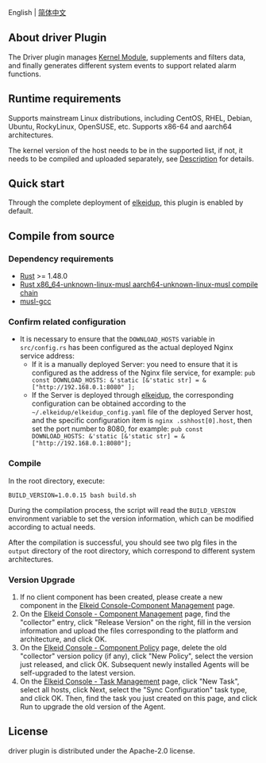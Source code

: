 English | [简体中文](README-zh_CN.md)
## About driver Plugin
The Driver plugin manages [Kernel Module](../../driver/README.md), supplements and filters data, and finally generates different system events to support related alarm functions.
## Runtime requirements
Supports mainstream Linux distributions, including CentOS, RHEL, Debian, Ubuntu, RockyLinux, OpenSUSE, etc. Supports x86-64 and aarch64 architectures.

The kernel version of the host needs to be in the supported list, if not, it needs to be compiled and uploaded separately, see [Description](../../elkeidup/README.md#agent-install-remark) for details.
## Quick start
Through the complete deployment of [elkeidup](../../elkeidup/README.md), this plugin is enabled by default.
## Compile from source
### Dependency requirements
* [Rust](https://www.rust-lang.org) >= 1.48.0
* [Rust x86_64-unknown-linux-musl aarch64-unknown-linux-musl  compile chain](https://doc.bccnsoft.com/docs/rust-1.36.0-docs-html/edition-guide/rust-2018/platform-and-target-support/musl-support-for-fully-static-binaries.html)
* [musl-gcc](https://command-not-found.com/musl-gcc)
### Confirm related configuration
* It is necessary to ensure that the `DOWNLOAD_HOSTS` variable in `src/config.rs` has been configured as the actual deployed Nginx service address:
     * If it is a manually deployed Server: you need to ensure that it is configured as the address of the Nginx file service, for example: `pub const DOWNLOAD_HOSTS: &'static [&'static str] = &["http://192.168.0.1:8080" ];`
     * If the Server is deployed through [elkeidup](../../elkeidup/README.md), the corresponding configuration can be obtained according to the `~/.elkeidup/elkeidup_config.yaml` file of the deployed Server host, and the specific configuration item is `nginx .sshhost[0].host`, then set the port number to 8080, for example: `pub const DOWNLOAD_HOSTS: &'static [&'static str] = &["http://192.168.0.1:8080"];`
### Compile
In the root directory, execute:
```
BUILD_VERSION=1.0.0.15 bash build.sh
```
During the compilation process, the script will read the `BUILD_VERSION` environment variable to set the version information, which can be modified according to actual needs.

After the compilation is successful, you should see two plg files in the `output` directory of the root directory, which correspond to different system architectures.
### Version Upgrade
1. If no client component has been created, please create a new component in the [Elkeid Console-Component Management](../../server/docs/console_tutorial/Elkeid_Console_manual.md#组件管理) page.
2. On the [Elkeid Console - Component Management](../../server/docs/console_tutorial/Elkeid_Console_manual.md#组件管理) page, find the "collector" entry, click "Release Version" on the right, fill in the version information and upload the files corresponding to the platform and architecture, and click OK.
3. On the [Elkeid Console - Component Policy](../../server/docs/console_tutorial/Elkeid_Console_manual.md#组件策略) page, delete the old "collector" version policy (if any), click "New Policy", select the version just released, and click OK. Subsequent newly installed Agents will be self-upgraded to the latest version.
4. On the [Elkeid Console - Task Management](../../server/docs/console_tutorial/Elkeid_Console_manual.md#任务管理) page, click "New Task", select all hosts, click Next, select the "Sync Configuration" task type, and click OK. Then, find the task you just created on this page, and click Run to upgrade the old version of the Agent.
## License
driver plugin is distributed under the Apache-2.0 license.